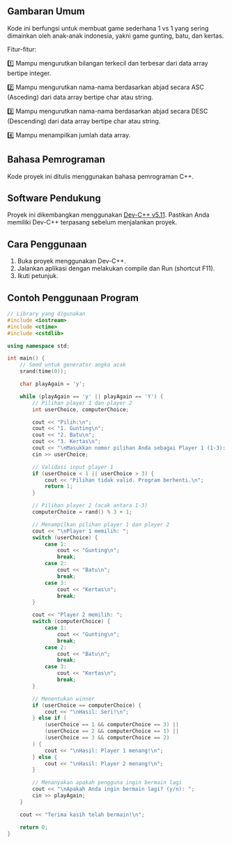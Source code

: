 ## Gambaran Umum

Kode ini berfungsi untuk membuat game sederhana 1 vs 1 yang sering dimainkan oleh anak-anak indonesia, yakni game gunting, batu, dan kertas.

Fitur-fitur:

1️⃣ Mampu mengurutkan bilangan terkecil dan terbesar dari data array bertipe integer.  

2️⃣ Mampu mengurutkan nama-nama berdasarkan abjad secara ASC (Asceding) dari data array bertipe char atau string.

3️⃣ Mampu mengurutkan nama-nama berdasarkan abjad secara DESC (Descending) dari data array bertipe char atau string.

4️⃣ Mampu menampilkan jumlah data array.

## Bahasa Pemrograman

Kode proyek ini ditulis menggunakan bahasa pemrograman C++.

## Software Pendukung

Proyek ini dikembangkan menggunakan [Dev-C++ v5.11](https://sourceforge.net/projects/orwelldevcpp/). Pastikan Anda memiliki Dev-C++ terpasang sebelum menjalankan proyek.

## Cara Penggunaan

1. Buka proyek menggunakan Dev-C++.
2. Jalankan aplikasi dengan melakukan compile dan Run (shortcut F11).
3. Ikuti petunjuk.

## Contoh Penggunaan Program

```cpp
// Library yang digunakan
#include <iostream>
#include <ctime>
#include <cstdlib>

using namespace std;

int main() {
    // Seed untuk generator angka acak
    srand(time(0));

    char playAgain = 'y';

    while (playAgain == 'y' || playAgain == 'Y') {
        // Pilihan player 1 dan player 2
        int userChoice, computerChoice;

        cout << "Pilih:\n";
        cout << "1. Gunting\n";
        cout << "2. Batu\n";
        cout << "3. Kertas\n";
        cout << "\nMasukkan nomor pilihan Anda sebagai Player 1 (1-3): ";
        cin >> userChoice;

        // Validasi input player 1
        if (userChoice < 1 || userChoice > 3) {
            cout << "Pilihan tidak valid. Program berhenti.\n";
            return 1; 
        }

        // Pilihan player 2 (acak antara 1-3)
        computerChoice = rand() % 3 + 1;

        // Menampilkan pilihan player 1 dan player 2
        cout << "\nPlayer 1 memilih: ";
        switch (userChoice) {
            case 1:
                cout << "Gunting\n";
                break;
            case 2:
                cout << "Batu\n";
                break;
            case 3:
                cout << "Kertas\n";
                break;
        }

        cout << "Player 2 memilih: ";
        switch (computerChoice) {
            case 1:
                cout << "Gunting\n";
                break;
            case 2:
                cout << "Batu\n";
                break;
            case 3:
                cout << "Kertas\n";
                break;
        }

        // Menentukan winner
        if (userChoice == computerChoice) {
            cout << "\nHasil: Seri!\n";
        } else if (
            (userChoice == 1 && computerChoice == 3) ||
            (userChoice == 2 && computerChoice == 1) ||
            (userChoice == 3 && computerChoice == 2)
        ) {
            cout << "\nHasil: Player 1 menang!\n";
        } else {
            cout << "\nHasil: Player 2 menang!\n";
        }

        // Menanyakan apakah pengguna ingin bermain lagi
        cout << "\nApakah Anda ingin bermain lagi? (y/n): ";
        cin >> playAgain;
    }

    cout << "Terima kasih telah bermain!\n";

    return 0;
}
